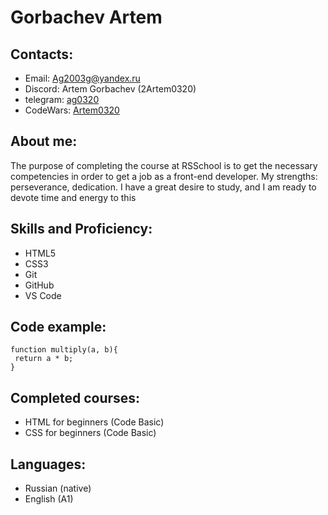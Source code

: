 # Gorbachev Artem
## Contacts:
+ Email: Ag2003g@yandex.ru
+ Discord: Artem Gorbachev (2Artem0320)
+ telegram: [ag0320](https://t.me/ag0320)
+ CodeWars: [Artem0320](https://www.codewars.com/users/Artem0320)
## About me:
The purpose of completing the course at RSSchool is to get the necessary competencies in order to get a job as a front-end developer. My strengths: perseverance, dedication. I have a great desire to study, and I am ready to devote time and energy to this
## Skills and Proficiency:
* HTML5
* CSS3
* Git
* GitHub
* VS Code
## Code example:
```
function multiply(a, b){
 return a * b;
}
```
## Completed courses:
- HTML for beginners (Code Basic)
- CSS for beginners (Code Basic)
## Languages:
+ Russian (native)
+ English (A1)
